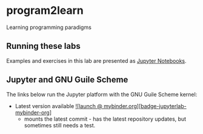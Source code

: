 # program2learn
Learning programming paradigms

## Running these labs

Examples and exercises in this lab are presented as [Jupyter Notebooks](http://jupyter-notebook-beginner-guide.readthedocs.io/en/latest/what_is_jupyter.html).

## Jupyter and GNU Guile Scheme

The links below run the Jupyter platform with the GNU Guile Scheme kernel:

* Latest version available [![launch @ mybinder.org][badge-jupyterlab-mybinder-org]](https://mybinder.org/v2/gh/santanche/program2learn/main)
  * mounts the latest commit - has the latest repository updates, but sometimes still needs a test.